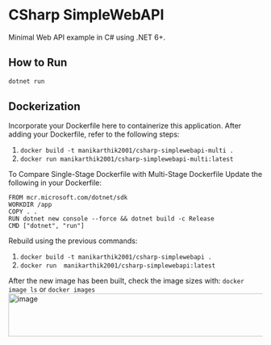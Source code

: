 # CSharp SimpleWebAPI

Minimal Web API example in C# using .NET 6+.

## How to Run

```bash
dotnet run
```

## Dockerization

Incorporate your Dockerfile here to containerize this application. After adding your Dockerfile, refer to the following steps: 
1. `docker build -t manikarthik2001/csharp-simplewebapi-multi .`
2. `docker run manikarthik2001/csharp-simplewebapi-multi:latest`

To Compare Single-Stage Dockerfile with Multi-Stage Dockerfile
Update the following in your Dockerfile:
```
FROM mcr.microsoft.com/dotnet/sdk
WORKDIR /app
COPY . .
RUN dotnet new console --force && dotnet build -c Release
CMD ["dotnet", "run"]
```
Rebuild using the previous commands: 
1. `docker build -t manikarthik2001/csharp-simplewebapi .`
2. `docker run  manikarthik2001/csharp-simplewebapi:latest`

After the new image has been built, check the image sizes with: `docker image ls` or `docker images`
<img width="1225" height="85" alt="image" src="https://github.com/user-attachments/assets/30b88b4d-937f-48b6-839d-675181d46164" />
